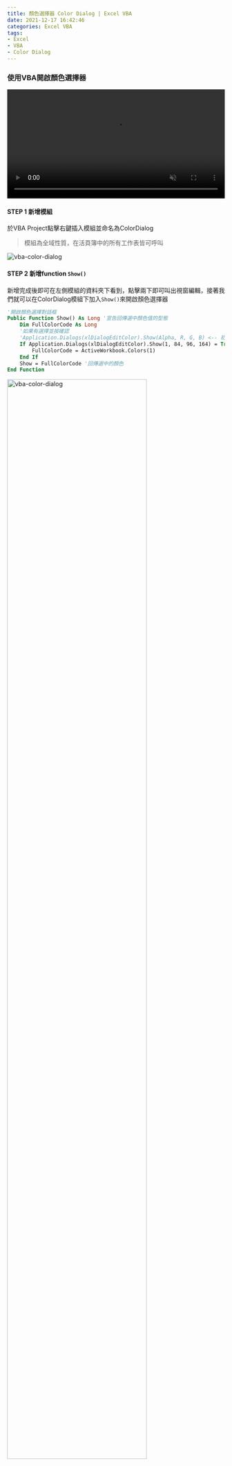 ```yaml
---
title: 顏色選擇器 Color Dialog | Excel VBA
date: 2021-12-17 16:42:46
categories: Excel VBA
tags:
- Excel
- VBA
- Color Dialog
---
```



### 使用VBA開啟顏色選擇器

<video autoplay muted loop src="https://imgur.com/B7Jvktz.mp4" type="video/mp4" style="width:100%"></video>

#### STEP 1 新增模組

於VBA Project點擊右鍵插入模組並命名為ColorDialog
> 模組為全域性質，在活頁簿中的所有工作表皆可呼叫

![vba-color-dialog](https://imgur.com/4v5uq1d.png)

#### STEP 2 新增function `Show()`

新增完成後即可在左側模組的資料夾下看到，點擊兩下即可叫出視窗編輯，接著我們就可以在ColorDialog模組下加入`Show()`來開啟顏色選擇器
``` vb
'開啟顏色選擇對話框
Public Function Show() As Long '宣告回傳選中顏色值的型態
    Dim FullColorCode As Long
    '如果有選擇並按確認
    'Application.Dialogs(xlDialogEditColor).Show(Alpha, R, G, B) <-- 初始顏色
    If Application.Dialogs(xlDialogEditColor).Show(1, 84, 96, 164) = True Then
        FullColorCode = ActiveWorkbook.Colors(1)
    End If
    Show = FullColorCode '回傳選中的顏色
End Function
```
<img alt="vba-color-dialog" src="https://imgur.com/sSBjKPU.png" style="width: 80%">


完成後便可以按下執行測試，就可以發現已經可以成功叫出選擇顏色的對話框了！
<img alt="vba-color-dialog" src="https://imgur.com/iAaPvSP.png" style="width: 80%">

#### STEP 3 關聯至工作表

於巨集編輯器左側展開Microsoft Excel物件，打開要關聯的工作表，新增一個`Worksheet_BeforeDoubleClick`，當點擊兩下儲存格時叫出顏色選擇器

``` vb
Private Sub Worksheet_BeforeDoubleClick(ByVal Target As Range, Cancel As Boolean)
    Dim color As Long '顏色
    Dim R, G, B As Integer 'RGB值
    Dim row As Integer '列數
    Dim cell As Range
    '呼叫Module ColorDialog中的Funciton Show
    color = ColorDialog.Show
    '將color轉為RGB
    R = color Mod 256
    G = (color \ 256) Mod 256
    B = color \ 65536
    '獲取點擊列數
    row = Target.row
    '將儲存格設為點擊列數的B欄
    Set cell = Cells(row, 2)
    '設置前一個儲存格背景色
    cell.Previous.Interior.color = color
    '將轉換成HexColor的值放進儲存格
    cell.value = Application.Dec2Hex(R, 2) + Application.Dec2Hex(G, 2) + Application.Dec2Hex(B, 2)
    '將轉換成RGB的值放進右邊儲存格
    cell.Next.value = R & ", " & G & ", " & B
    '設置右側儲存格邊框
    With cell.Next.Borders(xlEdgeRight)
        .LineStyle = xlContinous '邊框樣式
        .Weight = xlThick '邊框粗細
        .color = color '邊框顏色
    End With
End Sub
```

<img alt="vba-color-dialog" src="https://imgur.com/NKXz86U.png" style="width: 80%">
